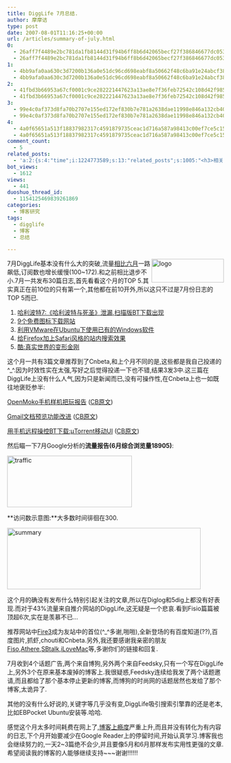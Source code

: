 ```yaml
---
title: DiggLife 7月总结.
author: 摩摩诘
type: post
date: 2007-08-01T11:16:25+00:00
url: /articles/summary-of-july.html
0:
  - 26aff7f4489e2bc781da1fb8144d31f94b6ff8b6d42065becf27f386846677dc0538ac57e16c906a7365d79149fcd958
  - 26aff7f4489e2bc781da1fb8144d31f94b6ff8b6d42065becf27f386846677dc0538ac57e16c906a7365d79149fcd958
1:
  - 4bb9afa0aa630c3d7200b136a0e51dc96cd698eabf8a50662f48c6ba91e24abcf383247c0ad07d5678f6afb6b2ca5c4b
  - 4bb9afa0aa630c3d7200b136a0e51dc96cd698eabf8a50662f48c6ba91e24abcf383247c0ad07d5678f6afb6b2ca5c4b
2:
  - 41fbd3b66953a67cf0001c9ce282221447623a13ae8e7f36feb72542c108d42f985e66a0fce5cf914a45d2c92ed25f73
  - 41fbd3b66953a67cf0001c9ce282221447623a13ae8e7f36feb72542c108d42f985e66a0fce5cf914a45d2c92ed25f73
3:
  - 99e4c0af373d8fa70b2707e155ed172ef830b7e781a2638dae11998e846a132cb40fc394ee73c01a626377de28f2e100
  - 99e4c0af373d8fa70b2707e155ed172ef830b7e781a2638dae11998e846a132cb40fc394ee73c01a626377de28f2e100
4:
  - 4a0f65651a513f18837982317c4591879735ceac1d716a587a98413c00ef7ce5c1541eeb8c05a1a47b63aaf6571d2029
  - 4a0f65651a513f18837982317c4591879735ceac1d716a587a98413c00ef7ce5c1541eeb8c05a1a47b63aaf6571d2029
comment_count:
  - 5
related_posts:
  - 'a:2:{s:4:"time";i:1224773589;s:13:"related_posts";s:1005:"<h3>相关日志</h3><ul class="related_post"><li><a href="http://www.digglife.cn/articles/say-hello.html" title="回来打个招呼">回来打个招呼</a></li><li><a href="http://www.digglife.cn/articles/stastics-2007.html" title="DiggLife 2007年度统计">DiggLife 2007年度统计</a></li><li><a href="http://www.digglife.cn/articles/celebrating-1000comments.html" title="庆1000条评论达成">庆1000条评论达成</a></li><li><a href="http://www.digglife.cn/articles/summary-of-september.html" title="DiggLife 9月总结报告">DiggLife 9月总结报告</a></li><li><a href="http://www.digglife.cn/articles/summary-of-august.html" title="DiggLife 8月总结报告">DiggLife 8月总结报告</a></li><li><a href="http://www.digglife.cn/articles/summary-of-june.html" title="DiggLife 6月总结报告">DiggLife 6月总结报告</a></li><li><a href="http://www.digglife.cn/articles/my-blog-sever-provider.html" title="谈谈DiggLife所在的服务器">谈谈DiggLife所在的服务器</a></li></ul>";}'
bot_views:
  - 1612
views:
  - 441
duoshuo_thread_id:
  - 1154125469839261869
categories:
  - 博客研究
tags:
  - digglife
  - 博客
  - 总结

---
```

<a atomicselection="true" href="https://www.digglife.net/wp-content/uploads/3/379/2007/08/logo.png"><img align="right" width="168" src="http://digglife.qiniudn.com/wp-content/uploads/3/379/2007/08/logo-thumb.png" alt="logo" height="55" /></a>7月DiggLife基本没有什么大的突破,流量[相比六月][1]一路飙低,订阅数也增长缓慢(100~172).和之前相比退步不小.7月一共发布30篇日志,首先看看这个月的TOP 5.其实真正在前10位的只有第一个,其他都在前10开外,所以这只不过是7月份日志的TOP 5而已.

  1. <a target="_blank" href="https://www.digglife.net/articles/harry-potter-and-the-deathly-hallows-bt-download.html">哈利波特7:《哈利波特与死圣》泄漏,扫描版BT下载出现</a>
  2. <a target="_blank" href="https://www.digglife.net/articles/9-websites-you-can-get-free-icons.html">9个免费图标下载网站</a>
  3. <a target="_blank" href="https://www.digglife.net/articles/run-every-windows-app-on-ubuntu.html">利用VMware在Ubuntu下使用已有的Windows软件</a>
  4. <a target="_blank" href="https://www.digglife.net/articles/add-safari-like-inline-search-to-firefox.html">给Firefox加上Safari风格的站内搜索效果</a>
  5. <a target="_blank" href="https://www.digglife.net/articles/real-transformers.html">酷:真实世界的变形金刚</a>

这个月一共有3篇文章推荐到了Cnbeta,和上个月不同的是,这些都是我自己投递的^_^.因为时效性实在太强,写好之后觉得投递一下也不错,结果3发3中.这三篇在DiggLife上没有什么人气,因为只是新闻而已,没有可操作性,在Cnbeta上也一如既往地褒贬参半:

<!--more-->

<a target="_blank" href="https://www.digglife.net/articles/play-with-openmoko-phone.html">OpenMoko手机样机把玩报告</a> (<a target="_blank" href="http://www.cnbeta.com/articles/33694.htm">CB原文</a>)

<a target="_blank" href="https://www.digglife.net/articles/gmail-improves-documents-preview.html">Gmail文档预览功能改进</a> (<a target="_blank" href="http://www.cnbeta.com/articles/33859.htm">CB原文</a>)

<a target="_blank" href="https://www.digglife.net/articles/control-utorrent-on-your-mobile-phone.html">用手机远程操控BT下载:µTorrent移动UI</a> (<a target="_blank" href="http://www.cnbeta.com/articles/34093.htm">CB原文</a>)

然后瞄一下7月Google分析的**流量报告(6月综合浏览量18905)**:

<a atomicselection="true" href="https://www.digglife.net/wp-content/uploads/3/379/2007/08/traffic.png"><img width="290" src="http://digglife.qiniudn.com/wp-content/uploads/3/379/2007/08/traffic-thumb.png" alt="traffic" height="120" /></a>

**访问数示意图:**大多数时间徘徊在300.

<a atomicselection="true" href="https://www.digglife.net/wp-content/uploads/3/379/2007/08/summary.png"><img width="450" src="http://digglife.qiniudn.com/wp-content/uploads/3/379/2007/08/summary-thumb.png" alt="summary" height="143" /></a>

这个月的确没有发布什么特别引起关注的文章,所以在Diglog和5dig上都没有好表现.而对于43%流量来自推介网站的DiggLife,这无疑是一个悲哀.看到Fisio篇篇被顶超6次,实在是羡慕不已&#8230;$$$$

推荐网站中<a target="_blank" href="http://fire3.cn">Fire3</a>成为友站中的首位(^_^多谢,啪啪),全新登场的有百度知道(??),百度图片,抓虾,chouti和Cnbeta.另外,我还要感谢我亲密的朋友<a target="_blank" href="http://fisio.cn">Fiso</a>,<a target="_blank" href="http://www.athere.net">Athere</a>,<a aiotitle="SBtalk" target="_blank" href="http://www.sbtalk.com.cn">SBtalk</a>,<a target="_blank" href="http://ilovemac.cn">iLoveMac</a>等,多谢你们的链接和回复.

7月收到4个话题广告,两个来自博狗,另外两个来自Feedsky,只有一个写在DiggLife上,另外3个在原来基本废掉的博客上.我很疑惑,Feedsky连续给我发了两个话题邀请,而且都给了那个基本停止更新的博客,而博狗的时尚网的话题居然也发给了那个博客,太诡异了.

其他的没有什么好说的,关键字等几乎没有变,DiggLife吸引搜索引擎靠的还是老本,比如EBPocket Ubuntu安装等.哈哈.

感觉这个月太多时间耗费在网上了,<a target="_blank" href="https://www.digglife.net/articles/how-addicted-to-blogging-are-you.html">博客上瘾度</a>严重上升,而且并没有转化为有内容的日志,下个月开始要减少在Google Reader上的停留时间,开始认真学习.博客我也会继续努力的,一天2~3篇绝不会少,并且要像5月和6月那样发布实用性更强的文章.希望阅读我的博客的人能够继续支持~~~谢谢!!!!!!

 [1]: https://www.digglife.net/articles/summary-of-june.html